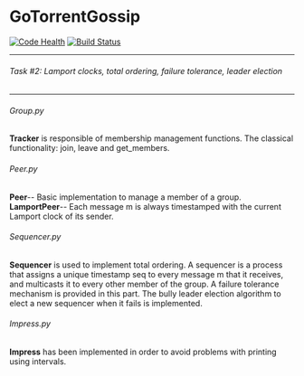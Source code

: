 # GoTorrentGossip
[![Code Health](https://landscape.io/github/evapujals/GoTorrentGossip/master/landscape.svg?style=flat)](https://landscape.io/github/evapujals/GoTorrentGossip/master)
[![Build Status](https://travis-ci.org/evapujals/GoTorrentGossip.svg?branch=master)](https://travis-ci.org/evapujals/GoTorrentGossip)

-------------------------------------
###### Task #2: Lamport clocks, total ordering, failure tolerance, leader election
-------------------------------------
###### Group.py
**Tracker** is responsible of membership management functions.
The classical functionality: join, leave and get_members.
###### Peer.py
**Peer**--
Basic implementation to manage a member of a group.
**LamportPeer**--
Each message m is always timestamped with the current Lamport clock of its sender.
###### Sequencer.py
**Sequencer** is used to implement total ordering.
A sequencer is a process that assigns a unique timestamp seq to every message m that it receives, and multicasts it to every other member of the group.
A failure tolerance mechanism is provided in this part.
The bully leader election algorithm to elect a new sequencer when it fails is implemented.
###### Impress.py
**Impress** has been implemented in order to avoid problems with printing using intervals.
